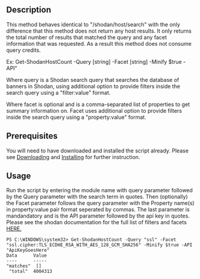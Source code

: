 ## Description
This method behaves identical to "/shodan/host/search" with the only difference that this method does not return any host results.
It only returns the total number of results that matched the query and any facet information that was requested. As a result this method does not consume query credits.

Ex: Get-ShodanHostCount -Query [string] -Facet [string] -Minify $true -API"

Where query is a Shodan search query that searches the database of banners in Shodan, using additional option to provide filters inside the search query using a "filter:value" format.

Where facet is optional and is a comma-separated list of properties to get summary information on. 
Facet uses additional option to provide filters inside the search query using a "property:value" format.
 


## Prerequisites
You will need to have downloaded and installed the script already. Please see [Downloading](https://github.com/simeononsecurity/Shodan_PS#Download) and [Installing](https://github.com/simeononsecurity/Shodan_PS#Install) for further instruction.

## Usage
Run the script by entering the module name with query parameter followed by the Query parameter with the search term in quotes.
Then (optionally) the Facet parameter follows the query parameter with the Property name(s) in property:value pair format seperated by commas.
The last parameter is mandandatory and is the API parameter followed by the api key in quotes.
Please see the shodan documentation for the full list of filters and facets [HERE.](https://developer.shodan.io/api)


```
PS C:\WINDOWS\system32> Get-ShodanHostCount -Query "ssl" -Facet "ssl.cipher:TLS_ECDHE_RSA_WITH_AES_128_GCM_SHA256" -Minify $true -API "ApiKeyGoesHere"
Data      Value
----      -----
"matches"  []
 "total"  4004313
```
